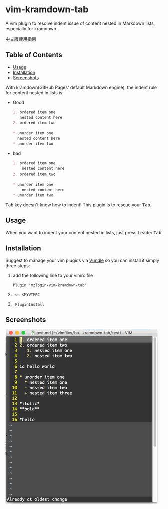 # vim-kramdown-tab

A vim plugin to resolve indent issue of content nested in  Markdown lists, especially for kramdown.

[中文版使用指南](https://mazhuang.org/2016/06/28/vim-kramdown-tab/)

## Table of Contents

* [Usage](#usage)
* [Installation](#installation)
* [Screenshots](#screenshots)

With kramdown(GitHub Pages' default Markdown engine), the indent rule for content nested in lists is:

* Good

  ```markdown
  1. ordered item one
     nested content here
  2. ordered item two

  * unorder item one
    nested content here
  * unorder item two
  ```

* bad

  ```markdown
  1. ordered item one
      nested content here
  2. ordered item two

  * unorder item one
      nested content here
  * unorder item two
  ```

<kbd>Tab</kbd> key doesn't know how to indent! This plugin is to rescue your <kbd>Tab</kbd>.

## Usage

When you want to indent your content nested in lists, just press <kbd>Leader</kbd><kbd>Tab</kbd>.

## Installation

Suggest to manage your vim plugins via [Vundle][1] so you can install it simply three steps:

1. add the following line to your vimrc file

    ```
    Plugin 'mzlogin/vim-kramdown-tab'
    ```

2. `:so $MYVIMRC`

3. `:PluginInstall`

## Screenshots

![](./screenshots/test.gif)

[1]: http://github.com/VundleVim/Vundle.Vim
